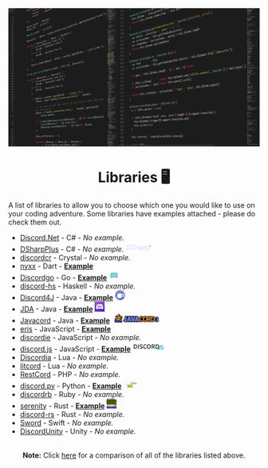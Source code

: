 <!-- markdownlint-disable -->
<div align="center">
<img src="assets/libraries.png">
<br>
<h1>Libraries 🖥</h1>
</div>

A list of libraries to allow you to choose which one you would like to use on your coding adventure. Some libraries have examples attached - please do check them out.

- [Discord.Net](https://github.com/RogueException/Discord.Net) - C# - _No example._
- [DSharpPlus](https://github.com/DSharpPlus/DSharpPlus/) - C# - _No example._ <img src="assets/libraries/dsharpplus.png" height="20">
- [discordcr](https://github.com/meew0/discordcr) - Crystal - _No example._
- [nyxx](https://github.com/l7ssha/nyxx) - Dart - **[Example](examples/nyxx)**
- [Discordgo](https://github.com/bwmarrin/discordgo) - Go - **[Example](examples/Discordgo)** <img src="assets/libraries/discordgo.png" height="20">
- [discord-hs](https://github.com/jano017/Discord.hs) - Haskell - _No example._
- [Discord4J](https://github.com/austinv11/Discord4J) - Java - **[Example](examples/discord4j)** <img src="assets/libraries/discord4j.png" height="20">
- [JDA](https://github.com/DV8FromTheWorld/JDA/) - Java - **[Example](examples/jda)** <img src="assets/libraries/jda.png" height="20">
- [Javacord](https://github.com/BtoBastian/Javacord) - Java - **[Example](examples/javacord)** <img src="assets/libraries/javacord.png" height="20">
- [eris](https://github.com/abalabahaha/eris) - JavaScript - **[Example](examples/eris)**
- [discordie](https://github.com/qeled/discordie) - JavaScript - _No example._
- [discord.js](https://github.com/hydrabolt/discord.js) - JavaScript - **[Example](examples/discord.js)** <img src="assets/libraries/discordjs.png" height="20">
- [Discordia](https://github.com/SinisterRectus/Discordia) - Lua - _No example._
- [litcord](https://github.com/satom99/litcord) - Lua - _No example._
- [RestCord](https://github.com/restcord/restcord) - PHP - _No example._
- [discord.py](https://github.com/Rapptz/discord.py) - Python - **[Example](examples/discord.py)** <img src="assets/libraries/discordpy.png" height="20">
- [discordrb](https://github.com/meew0/discordrb) - Ruby - _No example._
- [serenity](https://github.com/zeyla/serenity) - Rust - **[Example](examples/serenity)** <img src="assets/libraries/serenity.png" height="20">
- [discord-rs](https://github.com/SpaceManiac/discord-rs) - Rust - _No example._
- [Sword](https://github.com/Azoy/Sword) - Swift - _No example._
- [DiscordUnity](https://github.com/robinhood128/DiscordUnity) - Unity - _No example._

<div align="center">
<br>
<strong>Note:</strong> Click <a href="https://discordapi.com/unofficial/comparison.html">here</a> for a comparison of all of the libraries listed above.
</div>

